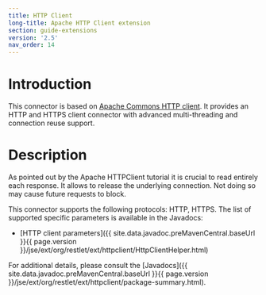 ```yaml
---
title: HTTP Client
long-title: Apache HTTP Client extension
section: guide-extensions
version: '2.5'
nav_order: 14
---
```

# Introduction

This connector is based on [Apache Commons HTTP
client](https://hc.apache.org/httpcomponents-client-ga/index.html).
It provides an HTTP and HTTPS client connector with advanced
multi-threading and connection reuse support.

# Description

As pointed out by the Apache HTTPClient tutorial it is crucial to read
entirely each response. It allows to release the underlying connection.
Not doing so may cause future requests to block.

This connector supports the following protocols: HTTP, HTTPS. The list
of supported specific parameters is available in the Javadocs:

-   [HTTP client
    parameters]({{ site.data.javadoc.preMavenCentral.baseUrl }}{{ page.version }}/jse/ext/org/restlet/ext/httpclient/HttpClientHelper.html)

For additional details, please consult the
[Javadocs]({{ site.data.javadoc.preMavenCentral.baseUrl }}{{ page.version }}/jse/ext/org/restlet/ext/httpclient/package-summary.html).
